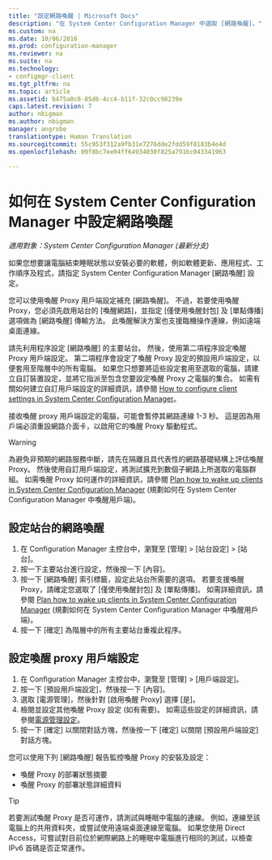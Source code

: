```yaml
---
title: "設定網路喚醒 | Microsoft Docs"
description: "在 System Center Configuration Manager 中選取 [網路喚醒]。"
ms.custom: na
ms.date: 10/06/2016
ms.prod: configuration-manager
ms.reviewer: na
ms.suite: na
ms.technology:
- configmgr-client
ms.tgt_pltfrm: na
ms.topic: article
ms.assetid: b475a0c8-85d6-4cc4-b11f-32c0cc98239e
caps.latest.revision: 7
author: nbigman
ms.author: nbigman
manager: angrobe
translationtype: Human Translation
ms.sourcegitcommit: 55c953f312a9fb31e7276dde2fdd59f8183b4e4d
ms.openlocfilehash: 09f8bc7ee04ff64934030f825a791bc043341963

---
```

# <a name="how-to-configure-wake-on-lan-in-system-center-configuration-manager"></a>如何在 System Center Configuration Manager 中設定網路喚醒

*適用對象：System Center Configuration Manager (最新分支)*

如果您想要讓電腦結束睡眠狀態以安裝必要的軟體，例如軟體更新、應用程式、工作順序及程式，請指定 System Center Configuration Manager [網路喚醒] 設定。

您可以使用喚醒 Proxy 用戶端設定補充 [網路喚醒]。 不過，若要使用喚醒 Proxy，您必須先啟用站台的 [喚醒網路]，並指定 [僅使用喚醒封包]  及 [單點傳播]  選項做為 [網路喚醒] 傳輸方法。 此喚醒解決方案也支援臨機操作連線，例如遠端桌面連線。

請先利用程序設定 [網路喚醒] 的主要站台。 然後，使用第二項程序設定喚醒 Proxy 用戶端設定。 第二項程序會設定了喚醒 Proxy 設定的預設用戶端設定，以便套用至階層中的所有電腦。 如果您只想要將這些設定套用至選取的電腦，請建立自訂裝置設定，並將它指派至包含您要設定喚醒 Proxy 之電腦的集合。 如需有關如何建立自訂用戶端設定的詳細資訊，請參閱 [How to configure client settings in System Center Configuration Manager](../../../core/clients/deploy/configure-client-settings.md)。

接收喚醒 proxy 用戶端設定的電腦，可能會暫停其網路連線 1-3 秒。 這是因為用戶端必須重設網路介面卡，以啟用它的喚醒 Proxy 驅動程式。

> [!WARNING]
> 為避免非預期的網路服務中斷，請先在隔離且具代表性的網路基礎結構上評估喚醒 Proxy。 然後使用自訂用戶端設定，將測試擴充到數個子網路上所選取的電腦群組。 如需喚醒 Proxy 如何運作的詳細資訊，請參閱 [Plan how to wake up clients in System Center Configuration Manager](../../../core/clients/deploy/plan/plan-wake-up-clients.md) (規劃如何在 System Center Configuration Manager 中喚醒用戶端)。

## <a name="to-configure-wake-on-lan-for-a-site"></a>設定站台的網路喚醒

1. 在 Configuration Manager 主控台中，瀏覽至 [管理] > [站台設定] > [站台]。
2. 按一下主要站台進行設定，然後按一下 [內容]。
3. 按一下 [網路喚醒] 索引標籤，設定此站台所需要的選項。 若要支援喚醒 Proxy，請確定您選取了 [僅使用喚醒封包] 及 [單點傳播]。 如需詳細資訊，請參閱 [Plan how to wake up clients in System Center Configuration Manager](../../../core/clients/deploy/plan/plan-wake-up-clients.md) (規劃如何在 System Center Configuration Manager 中喚醒用戶端)。
4. 按一下 [確定] 為階層中的所有主要站台重複此程序。

## <a name="to-configure-wake-up-proxy-client-settings"></a>設定喚醒 proxy 用戶端設定

1. 在 Configuration Manager 主控台中，瀏覽至 [管理] > [用戶端設定]。
2. 按一下 [預設用戶端設定]，然後按一下 [內容]。
3. 選取 [電源管理]，然後針對 [啟用喚醒 Proxy] 選擇 [是]。
4. 檢閱並設定其他喚醒 Proxy 設定 (如有需要)。 如需這些設定的詳細資訊，請參閱[電源管理設定](../../../core/clients/deploy/about-client-settings.md#power-management)。
5. 按一下 [確定] 以關閉對話方塊，然後按一下 [確定] 以關閉 [預設用戶端設定] 對話方塊。

您可以使用下列 [網路喚醒] 報告監控喚醒 Proxy 的安裝及設定：

- 喚醒 Proxy 的部署狀態摘要
- 喚醒 Proxy 的部署狀態詳細資料

> [!TIP]
> 若要測試喚醒 Proxy 是否可運作，請測試與睡眠中電腦的連線。 例如，連線至該電腦上的共用資料夾，或嘗試使用遠端桌面連線至電腦。 如果您使用 Direct Access，可嘗試對目前位於網際網路上的睡眠中電腦進行相同的測試，以檢查 IPv6 首碼是否正常運作。



<!--HONumber=Dec16_HO3-->


